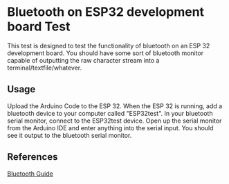 # Bluetooth on ESP32 development board Test

This test is designed to test the functionality of bluetooth on an ESP 32 development board. You should have some sort of bluetooth monitor capable of outputting the raw character stream into a terminal/textfile/whatever.

## Usage

Upload the Arduino Code to the ESP 32. When the ESP 32 is running, add a bluetooth device to your computer called "ESP32test". In your bluetooth serial monitor, connect to the ESP32test device. Open up the serial monitor from the Arduino IDE and enter anything into the serial input. You should see it output to the bluetooth serial monitor.

## References

[Bluetooth Guide](https://randomnerdtutorials.com/esp32-bluetooth-classic-arduino-ide/#:~:text=The%20ESP32%20comes%20with%20Wi,Low%20Energy%20and%20Bluetooth%20Classic.&text=We'll%20control%20an%20ESP32,only%20compatible%20with%20Android%20smartphones.)